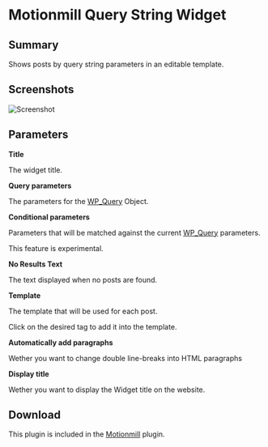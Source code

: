 Motionmill Query String Widget
==============================

Summary
-------

Shows posts by query string parameters in an editable template.

Screenshots
-----------

![Screenshot](http://maartenmenten.be/wp-content/uploads/2014/07/Screen-Shot-2014-07-22-at-00.21.12.png)

Parameters
----------

__Title__

The widget title.

__Query parameters__

The parameters for the [WP_Query](http://codex.wordpress.org/Class_Reference/WP_Query "WP_Query") Object.

__Conditional parameters__

Parameters that will be matched against the current [WP_Query](http://codex.wordpress.org/Class_Reference/WP_Query "WP_Query") parameters.

This feature is experimental.

__No Results Text__

The text displayed when no posts are found.

__Template__

The template that will be used for each post.

Click on the desired tag to add it into the template.

__Automatically add paragraphs__

Wether you want to change double line-breaks into HTML paragraphs

__Display title__

Wether you want to display the Widget title on the website.

Download
--------

This plugin is included in the [Motionmill](https://github.com/addwittz/motionmill) plugin.
